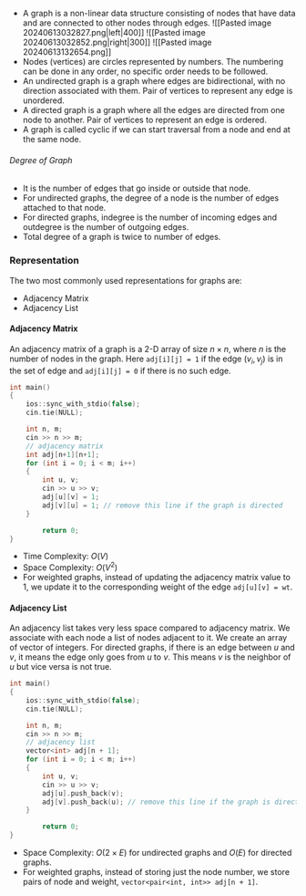 - A graph is a non-linear data structure consisting of nodes that have data and are connected to other nodes through edges.
![[Pasted image 20240613032827.png|left|400]]          ![[Pasted image 20240613032852.png|right|300]]          ![[Pasted image 20240613132654.png]]
- Nodes (vertices) are circles represented by numbers. The numbering can be done in any order, no specific order needs to be followed.
- An undirected graph is a graph where edges are bidirectional, with no direction associated with them. Pair of vertices to represent any edge is unordered.
- A directed graph is a graph where all the edges are directed from one node to another. Pair of vertices to represent an edge is ordered.
- A graph is called cyclic if we can start traversal from a node and end at the same node.
###### Degree of Graph
- It is the number of edges that go inside or outside that node.
- For undirected graphs, the degree of a node is the number of edges attached to that node.
- For directed graphs, indegree is the number of incoming edges and outdegree is the number of outgoing edges.
- Total degree of a graph is twice to number of edges.
### Representation
The two most commonly used representations for graphs are:
- Adjacency Matrix
- Adjacency List
#### Adjacency Matrix
An adjacency matrix of a graph is a 2-D array of size $n\times n$, where $n$ is the number of nodes in the graph. Here `adj[i][j] = 1` if the edge $(v_{i},v_{j})$ is in the set of edge and `adj[i][j] = 0` if there is no such edge.
```cpp
int main()
{
	ios::sync_with_stdio(false);
	cin.tie(NULL);

	int n, m;
	cin >> n >> m;
	// adjacency matrix
	int adj[n+1][n+1];
	for (int i = 0; i < m; i++)
	{
		int u, v;
		cin >> u >> v;
		adj[u][v] = 1;
		adj[v][u] = 1; // remove this line if the graph is directed
	}

		return 0;
}
```
- Time Complexity: $O(V)$
- Space Complexity: $O(V^2)$
- For weighted graphs, instead of updating the adjacency matrix value to $1$, we update it to the corresponding weight of the edge `adj[u][v] = wt`.
#### Adjacency List
An adjacency list takes very less space compared to adjacency matrix. We associate with each node a list of nodes adjacent to it. We create an array of vector of integers.
For directed graphs, if there is an edge between $u$ and $v$, it means the edge only goes from $u$ to $v$. This means $v$ is the neighbor of $u$ but vice versa is not true.
```cpp
int main()
{
	ios::sync_with_stdio(false);
	cin.tie(NULL);

	int n, m;
	cin >> n >> m;
	// adjacency list
	vector<int> adj[n + 1];
	for (int i = 0; i < m; i++)
	{
		int u, v;
		cin >> u >> v;
		adj[u].push_back(v);
		adj[v].push_back(u); // remove this line if the graph is directed
	}

		return 0;
}
```
- Space Complexity: $O(2\times E)$ for undirected graphs and $O(E)$ for directed graphs.
- For weighted graphs, instead of storing just the node number, we store pairs of node and weight, `vector<pair<int, int>> adj[n + 1]`.